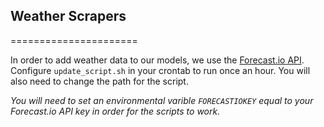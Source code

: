 ## Weather Scrapers ##
======================

In order to add weather data to our models, we use the [Forecast.io API](http://forecast.io). Configure `update_script.sh` in your crontab to run once an hour. You will also need to change the path for the script. 

*You will need to set an environmental varible `FORECASTIOKEY` equal to your Forecast.io API key in order for the scripts to work.*